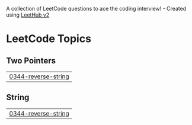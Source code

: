 A collection of LeetCode questions to ace the coding interview! - Created using [LeetHub v2](https://github.com/arunbhardwaj/LeetHub-2.0)
<!---LeetCode Topics Start-->
# LeetCode Topics
## Two Pointers
|  |
| ------- |
| [0344-reverse-string](https://github.com/ak-repo/leetcode/tree/master/0344-reverse-string) |
## String
|  |
| ------- |
| [0344-reverse-string](https://github.com/ak-repo/leetcode/tree/master/0344-reverse-string) |
<!---LeetCode Topics End-->